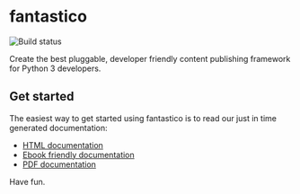 fantastico
==========

![Build status](http://jenkins.scrum-expert.ro:8080/job/fantastico-framework/badge/icon/)

Create the best pluggable, developer friendly content publishing framework for Python 3 developers.

Get started
-----------

The easiest way to get started using fantastico is to read our just in time generated documentation:

* [HTML documentation](http://rcosnita.github.io/fantastico/html/)
* [Ebook friendly documentation](http://rcosnita.github.io/fantastico/epub/)
* [PDF documentation](http://rcosnita.github.io/fantastico/latex/fantastico.pdf)

Have fun.

